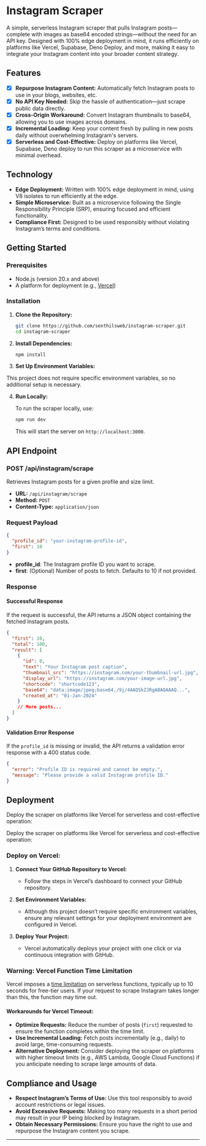 # Instagram Scraper

A simple, serverless Instagram scraper that pulls Instagram posts—complete with images as base64 encoded strings—without the need for an API key. Designed with 100% edge deployment in mind, it runs efficiently on platforms like Vercel, Supabase, Deno Deploy, and more, making it easy to integrate your Instagram content into your broader content strategy.

## **Features**

- [x] **Repurpose Instagram Content:** Automatically fetch Instagram posts to use in your blogs, websites, etc.
- [x] **No API Key Needed:** Skip the hassle of authentication—just scrape public data directly.
- [x] **Cross-Origin Workaround:** Convert Instagram thumbnails to base64, allowing you to use images across domains.
- [x] **Incremental Loading:** Keep your content fresh by pulling in new posts daily without overwhelming Instagram's servers.
- [x] **Serverless and Cost-Effective:** Deploy on platforms like Vercel, Supabase, Deno deploy to run this scraper as a microservice with minimal overhead.

## **Technology**

- **Edge Deployment:** Written with 100% edge deployment in mind, using V8 isolates to run efficiently at the edge.
- **Simple Microservice:** Built as a microservice following the Single Responsibility Principle (SRP), ensuring focused and efficient functionality.
- **Compliance First:** Designed to be used responsibly without violating Instagram’s terms and conditions.

## **Getting Started**

### **Prerequisites**

- Node.js (version 20.x and above)
- A platform for deployment (e.g., [Vercel](https://vercel.com/))

### **Installation**

1. **Clone the Repository:**

   ```bash
   git clone https://github.com/senthilsweb/instagram-scraper.git
   cd instagram-scraper
   ```

2. **Install Dependencies:**

   ```bash
   npm install
   ```

3. **Set Up Environment Variables:**

  This project does not require specific environment variables, so no additional setup is necessary.

4. **Run Locally:**

   To run the scraper locally, use:

   ```bash
   npm run dev
   ```

   This will start the server on `http://localhost:3000`.

## **API Endpoint**

### **POST /api/instagram/scrape**

Retrieves Instagram posts for a given profile and size limit.

- **URL:** `/api/instagram/scrape`
- **Method:** `POST`
- **Content-Type:** `application/json`

### **Request Payload**

```json
{
  "profile_id": "your-instagram-profile-id",
  "first": 10
}
```

- **profile_id**: The Instagram profile ID you want to scrape.
- **first**: (Optional) Number of posts to fetch. Defaults to 10 if not provided.

### **Response**

#### **Successful Response**

If the request is successful, the API returns a JSON object containing the fetched Instagram posts.

```json
{
  "first": 10,
  "total": 100,
  "result": [
    {
      "id": 0,
      "text": "Your Instagram post caption",
      "thumbnail_src": "https://instagram.com/your-thumbnail-url.jpg",
      "display_url": "https://instagram.com/your-image-url.jpg",
      "shortcode": "shortcode123",
      "base64": "data:image/jpeg;base64,/9j/4AAQSkZJRgABAQAAAQ...",
      "created_at": "01-Jan-2024"
    }
    // More posts...
  ]
}
```

#### **Validation Error Response**

If the `profile_id` is missing or invalid, the API returns a validation error response with a 400 status code.

```json
{
  "error": "Profile ID is required and cannot be empty.",
  "message": "Please provide a valid Instagram profile ID."
}
```

## **Deployment**

Deploy the scraper on platforms like Vercel for serverless and cost-effective operation:


Deploy the scraper on platforms like Vercel for serverless and cost-effective operation:

### **Deploy on Vercel:**

1. **Connect Your GitHub Repository to Vercel:**
   - Follow the steps in Vercel’s dashboard to connect your GitHub repository.

2. **Set Environment Variables:**
   - Although this project doesn’t require specific environment variables, ensure any relevant settings for your deployment environment are configured in Vercel.

3. **Deploy Your Project:**
   - Vercel automatically deploys your project with one click or via continuous integration with GitHub.

### **Warning: Vercel Function Time Limitation**

Vercel imposes a [time limitation](https://vercel.com/docs/concepts/limits/overview) on serverless functions, typically up to 10 seconds for free-tier users. If your request to scrape Instagram takes longer than this, the function may time out.

#### **Workarounds for Vercel Timeout:**

- **Optimize Requests:** Reduce the number of posts (`first`) requested to ensure the function completes within the time limit.
- **Use Incremental Loading:** Fetch posts incrementally (e.g., daily) to avoid large, time-consuming requests.
- **Alternative Deployment:** Consider deploying the scraper on platforms with higher timeout limits (e.g., AWS Lambda, Google Cloud Functions) if you anticipate needing to scrape large amounts of data.

## **Compliance and Usage**

- **Respect Instagram’s Terms of Use:** Use this tool responsibly to avoid account restrictions or legal issues.
- **Avoid Excessive Requests:** Making too many requests in a short period may result in your IP being blocked by Instagram.
- **Obtain Necessary Permissions:** Ensure you have the right to use and repurpose the Instagram content you scrape.

---
